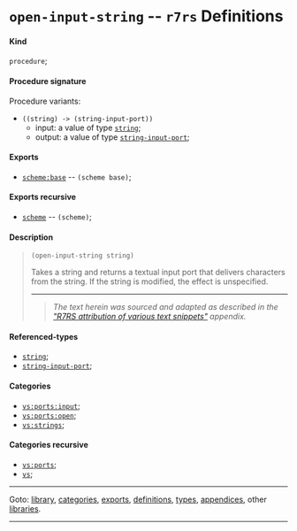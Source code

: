 

<a id='definition__r7rs__open-input-string'></a>

# `open-input-string` -- `r7rs` Definitions


<a id='definition__r7rs__open-input-string__kind'></a>

#### Kind

`procedure`;


<a id='definition__r7rs__open-input-string__procedure-signature'></a>

#### Procedure signature

Procedure variants:
 * `((string) -> (string-input-port))`
   * input: a value of type [`string`](../../r7rs/types/string.md#type__r7rs__string);
   * output: a value of type [`string-input-port`](../../r7rs/types/string-input-port.md#type__r7rs__string-input-port);


<a id='definition__r7rs__open-input-string__exports'></a>

#### Exports

 * [`scheme:base`](../../r7rs/exports/scheme_3a_base.md#export__r7rs__scheme_3a_base) -- `(scheme base)`;


<a id='definition__r7rs__open-input-string__exports-recursive'></a>

#### Exports recursive

 * [`scheme`](../../r7rs/exports/scheme.md#export__r7rs__scheme) -- `(scheme)`;


<a id='definition__r7rs__open-input-string__description'></a>

#### Description

> ````
> (open-input-string string)
> ````
> 
> 
> Takes a string and returns a textual input port that delivers
> characters from the string.
> If the string is modified, the effect is unspecified.
> 
> 
> ----
> > *The text herein was sourced and adapted as described in the ["R7RS attribution of various text snippets"](../../r7rs/appendices/attribution.md#appendix__r7rs__attribution) appendix.*


<a id='definition__r7rs__open-input-string__referenced-types'></a>

#### Referenced-types

 * [`string`](../../r7rs/types/string.md#type__r7rs__string);
 * [`string-input-port`](../../r7rs/types/string-input-port.md#type__r7rs__string-input-port);


<a id='definition__r7rs__open-input-string__categories'></a>

#### Categories

 * [`vs:ports:input`](../../r7rs/categories/vs_3a_ports_3a_input.md#category__r7rs__vs_3a_ports_3a_input);
 * [`vs:ports:open`](../../r7rs/categories/vs_3a_ports_3a_open.md#category__r7rs__vs_3a_ports_3a_open);
 * [`vs:strings`](../../r7rs/categories/vs_3a_strings.md#category__r7rs__vs_3a_strings);


<a id='definition__r7rs__open-input-string__categories-recursive'></a>

#### Categories recursive

 * [`vs:ports`](../../r7rs/categories/vs_3a_ports.md#category__r7rs__vs_3a_ports);
 * [`vs`](../../r7rs/categories/vs.md#category__r7rs__vs);

----

Goto: [library](../../r7rs/_index.md#library__r7rs), [categories](../../r7rs/categories/_index.md#toc__r7rs__categories), [exports](../../r7rs/exports/_index.md#toc__r7rs__exports), [definitions](../../r7rs/definitions/_index.md#toc__r7rs__definitions), [types](../../r7rs/types/_index.md#toc__r7rs__types), [appendices](../../r7rs/appendices/_index.md#toc__r7rs__appendices), other [libraries](../../_libraries.md#toc__libraries).

----

